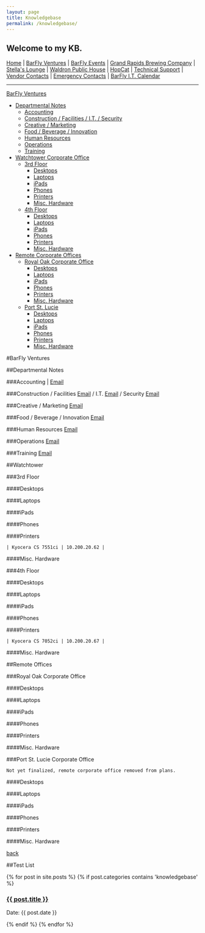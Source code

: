 ```yaml
---
layout: page
title: Knowledgebase
permalink: /knowledgebase/
---
```


## Welcome to my KB.
[Home](/BFV-I.T.-Knowledgebase) | [BarFly Ventures](/BFV-I.T.-Knowledgebase/BarFly-Ventures) | [BarFly Events](/BFV-I.T.-Knowledgebase/BarFly-Ventures/BarFly-Events) | [Grand Rapids Brewing Company](/BFV-I.T.-Knowledgebase/BarFly-Ventures/Grand-Rapids-Brewing-Company) | [Stella's Lounge](/BFV-I.T.-Knowledgebase/BarFly-Ventures/Stella's-Lounge) | [Waldron Public House](/BFV-I.T.-Knowledgebase/BarFly-Ventures/Waldron-Public-House) | [HopCat](/BFV-I.T.-Knowledgebase/BarFly-Ventures/HopCat) | [Technical Support](/BFV-I.T.-Knowledgebase/Technical-Support) | [Vendor Contacts](/BFV-I.T.-Knowledgebase/Vendor-Contacts) | [Emergency Contacts](/BFV-I.T.-Knowledgebase/Emergency-Contacts) | [BarFly I.T. Calendar](https://outlook.office365.com/owa/calendar/d117ce7766d04ecaad884532c975f255@barflyventures.com/181e86c06330488b92d53ea50bbb826416686822009065781362/calendar.html)

--------------------------------------------------------------------------------------------

<!-- TOC -->
[BarFly Ventures](#BarFly-Ventures)
 - [Departmental Notes](#Departmental-Notes)
   - [Accounting](#Accounting)
   - [Construction / Facilities / I.T. / Security](#Construction-/-Facilities-/-I.T.-/-Security)
   - [Creative / Marketing](#Creative-/-Marketing)
   - [Food / Beverage / Innovation](#Food-/-Beverage-/-Innovation)
   - [Human Resources](#Human-Resources)
   - [Operations](#Operations)
   - [Training](#Training)
 - [Watchtower Corporate Office](#Watchtower-Corporate-Office)
   - [3rd Floor](#3rd-Floor)
     - [Desktops](#Desktops)
     - [Laptops](#Laptops)
     - [iPads](#iPads)
     - [Phones](#Phones)
     - [Printers](#Printers)
     - [Misc. Hardware](#Misc.-Hardware)
   - [4th Floor](#4th-Floor)
     - [Desktops](#Desktops)
     - [Laptops](#Laptops)
     - [iPads](#iPads)
     - [Phones](#Phones)
     - [Printers](#Printers)
     - [Misc. Hardware](#Misc.-Hardware)
 - [Remote Corporate Offices](#Remote-Offices)
   - [Royal Oak Corporate Office](#Royal-Oak-Corporate-Office)
     - [Desktops](#Desktops)
     - [Laptops](#Laptops)
     - [iPads](#iPads)
     - [Phones](#Phones)
     - [Printers](#Printers)
     - [Misc. Hardware](#Misc.-Hardware)
   - [Port St. Lucie](#Port-St.-Lucie-Corporate-Office)
     - [Desktops](#Desktops)
     - [Laptops](#Laptops)
     - [iPads](#iPads)
     - [Phones](#Phones)
     - [Printers](#Printers)
     - [Misc. Hardware](#Misc.-Hardware)
<!-- /TOC -->

#BarFly Ventures

##Departmental Notes

###Accounting | [Email](mailto:accounting@barflyventures.com)

###Construction / Facilities [Email](mailto:facilities@barflyventures.com) / I.T.  [Email](mailto:it@barflyventures.com) / Security [Email](mailto:barfly.security@barflyventures.com)

###Creative / Marketing [Email](mailto:barflycreative@barflyventures.com)

###Food / Beverage / Innovation [Email](mailto:F&B@barflyventures.com)

###Human Resources [Email](mailto:BarFlyHR@barflyventures.com)

###Operations [Email](mailto:operations@barflyventures.com)

###Training [Email](mailto:training@barflyventures.com)

##Watchtower

###3rd Floor

####Desktops

####Laptops

####iPads

####Phones

####Printers

    | Kyocera CS 7551ci | 10.200.20.62 |

####Misc. Hardware

###4th Floor

####Desktops

####Laptops

####iPads

####Phones

####Printers

    | Kyocera CS 7052ci | 10.200.20.67 |

####Misc. Hardware

##Remote Offices

###Royal Oak Corporate Office

####Desktops

####Laptops

####iPads

####Phones

####Printers

####Misc. Hardware

###Port St. Lucie Corporate Office

    Not yet finalized, remote corporate office removed from plans.

####Desktops

####Laptops

####iPads

####Phones

####Printers

####Misc. Hardware


      

[back](./)

##Test List

<div>
{% for post in site.posts %}
  {% if post.categories contains 'knowledgebase' %}
    <div class="post">
        <h3 class="title"><a href="{{ post.url }}">{{ post.title }}</a></h3>
        <p class="meta">Date: {{ post.date }}</p>
    </div>
  {% endif %}
{% endfor %}
</div>

